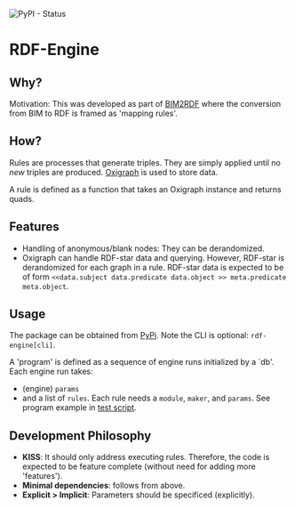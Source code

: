 ![PyPI - Status](https://img.shields.io/pypi/v/rdf-engine)


# RDF-Engine

## Why?

Motivation: This was developed as part of [BIM2RDF](https://github.com/PNNL/BIM2RDF)
where the conversion from BIM to RDF is framed as 'mapping rules'.

## How?

Rules are processes that generate triples.
They are simply applied until no _new_ triples are produced.
[Oxigraph](https://github.com/oxigraph/oxigraph) is used to store data.

A rule is defined as a function that takes an Oxigraph instance
and returns quads.


## Features

* Handling of anonymous/blank nodes: They can be derandomized.
* Oxigraph can handle RDF-star data and querying.
However, RDF-star is derandomized for each graph in a rule.
RDF-star data is expected to be of form
`<<data.subject data.predicate data.object >> meta.predicate meta.object`.

## Usage

The package can be obtained from [PyPi](https://pypi.org/project/rdf-engine/).
Note the CLI is optional: `rdf-engine[cli]`.

A 'program' is defined as a sequence of engine runs
initialized by a `db'.
Each engine run takes:
* (engine) `params`
* and a list of `rules`.
Each rule needs a `module`, `maker`, and `params`.
See program example in [test script](./test/program.yaml).


## Development Philosophy
* **KISS**: It should only address executing rules.
Therefore, the code is expected to be feature complete (without need for adding more 'features').
* **Minimal dependencies**: follows from above.
* **Explicit > Implicit**: Parameters should be specificed (explicitly).

